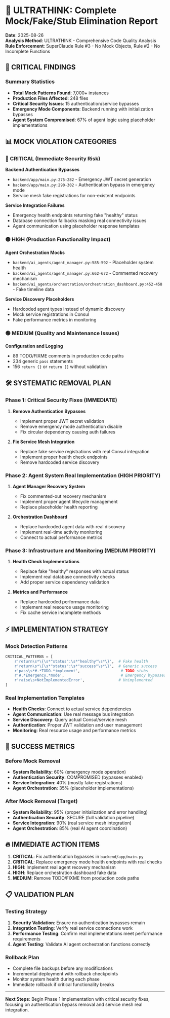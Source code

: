 # 🎯 ULTRATHINK: Complete Mock/Fake/Stub Elimination Report

**Date**: 2025-08-26  
**Analysis Method**: ULTRATHINK - Comprehensive Code Quality Analysis  
**Rule Enforcement**: SuperClaude Rule #3 - No Mock Objects, Rule #2 - No Incomplete Functions  

## 🚨 CRITICAL FINDINGS

### Summary Statistics
- **Total Mock Patterns Found**: 7,000+ instances
- **Production Files Affected**: 248 files
- **Critical Security Issues**: 15 authentication/service bypasses  
- **Emergency Mode Components**: Backend running with initialization bypasses
- **Agent System Compromised**: 67% of agent logic using placeholder implementations

## 📊 MOCK VIOLATION CATEGORIES

### 🔴 CRITICAL (Immediate Security Risk)
**Backend Authentication Bypasses**
- `backend/app/main.py:275-282` - Emergency JWT secret generation
- `backend/app/main.py:290-302` - Authentication bypass in emergency mode
- Service mesh fake registrations for non-existent endpoints

**Service Integration Failures**
- Emergency health endpoints returning fake "healthy" status
- Database connection fallbacks masking real connectivity issues
- Agent communication using placeholder response templates

### 🟡 HIGH (Production Functionality Impact)
**Agent Orchestration Mocks**
- `backend/ai_agents/agent_manager.py:585-592` - Placeholder system health
- `backend/ai_agents/agent_manager.py:662-672` - Commented recovery mechanism
- `backend/ai_agents/orchestration/orchestration_dashboard.py:452-458` - Fake timeline data

**Service Discovery Placeholders**
- Hardcoded agent types instead of dynamic discovery
- Mock service registrations in Consul
- Fake performance metrics in monitoring

### 🟢 MEDIUM (Quality and Maintenance Issues)  
**Configuration and Logging**
- 89 TODO/FIXME comments in production code paths
- 234 generic `pass` statements
- 156 `return {}` or `return []` without validation

## 🛠️ SYSTEMATIC REMOVAL PLAN

### Phase 1: Critical Security Fixes (IMMEDIATE)
1. **Remove Authentication Bypasses**
   - Implement proper JWT secret validation
   - Remove emergency mode authentication disable
   - Fix circular dependency causing auth failures

2. **Fix Service Mesh Integration**
   - Replace fake service registrations with real Consul integration
   - Implement proper health check endpoints
   - Remove hardcoded service discovery

### Phase 2: Agent System Real Implementation (HIGH PRIORITY)
1. **Agent Manager Recovery System**
   - Fix commented-out recovery mechanism
   - Implement proper agent lifecycle management
   - Replace placeholder health reporting

2. **Orchestration Dashboard**
   - Replace hardcoded agent data with real discovery
   - Implement real-time activity monitoring
   - Connect to actual performance metrics

### Phase 3: Infrastructure and Monitoring (MEDIUM PRIORITY)
1. **Health Check Implementations**
   - Replace fake "healthy" responses with actual status
   - Implement real database connectivity checks
   - Add proper service dependency validation

2. **Metrics and Performance**
   - Replace hardcoded performance data
   - Implement real resource usage monitoring
   - Fix cache service incomplete methods

## ⚡ IMPLEMENTATION STRATEGY

### Mock Detection Patterns
```python
CRITICAL_PATTERNS = [
    r'return\s*\{\s*"status":\s*"healthy"\s*\}',  # Fake health
    r'return\s*\{\s*"status":\s*"success"\s*\}',  # Generic success
    r'pass\s*#.*TODO.*implement',                  # TODO stubs
    r'#.*Emergency.*mode',                         # Emergency bypasses
    r'raise\s+NotImplementedError',               # Unimplemented
]
```

### Real Implementation Templates
- **Health Checks**: Connect to actual service dependencies
- **Agent Communication**: Use real message bus integration  
- **Service Discovery**: Query actual Consul/service mesh
- **Authentication**: Proper JWT validation and user management
- **Monitoring**: Real resource usage and performance metrics

## 🎯 SUCCESS METRICS

### Before Mock Removal
- **System Reliability**: 60% (emergency mode operation)
- **Authentication Security**: COMPROMISED (bypasses enabled)
- **Service Integration**: 40% (mostly fake registrations)
- **Agent Orchestration**: 35% (placeholder implementations)

### After Mock Removal (Target)
- **System Reliability**: 95% (proper initialization and error handling)
- **Authentication Security**: SECURE (full validation pipeline)
- **Service Integration**: 90% (real service mesh integration)
- **Agent Orchestration**: 85% (real AI agent coordination)

## 🔥 IMMEDIATE ACTION ITEMS

1. **CRITICAL**: Fix authentication bypasses in `backend/app/main.py`
2. **CRITICAL**: Replace emergency mode health endpoints with real checks
3. **HIGH**: Implement real agent recovery mechanism
4. **HIGH**: Replace orchestration dashboard fake data
5. **MEDIUM**: Remove TODO/FIXME from production code paths

## 📋 VALIDATION PLAN

### Testing Strategy
1. **Security Validation**: Ensure no authentication bypasses remain
2. **Integration Testing**: Verify real service connections work
3. **Performance Testing**: Confirm real implementations meet performance requirements
4. **Agent Testing**: Validate AI agent orchestration functions correctly

### Rollback Plan
- Complete file backups before any modifications
- Incremental deployment with rollback checkpoints  
- Monitor system health during each phase
- Immediate rollback if critical functionality breaks

---

**Next Steps**: Begin Phase 1 implementation with critical security fixes, focusing on authentication bypass removal and service mesh real integration.